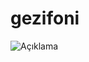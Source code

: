 # gezifoni
![Açıklama](https://github.com/ercansahin16/gezifoni/blob/main/Gezifoni-master/screencaptures/screencapture-01-about.png)
